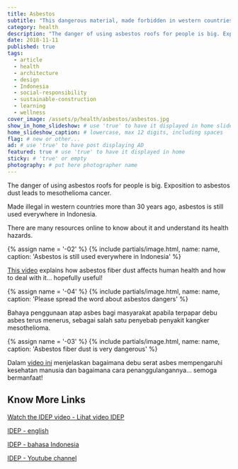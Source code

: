 ```yaml
---
title: Asbestos
subtitle: "This dangerous material, made forbidden in western countries more than 30 years ago, is still used everywhere in Indonesia."
category: health
description: "The danger of using asbestos roofs for people is big. Exposition to asbestos dust leads to mesothelioma cancer."
date: 2018-11-11
published: true
tags:
  - article
  - health
  - architecture
  - design
  - Indonesia
  - social-responsibility
  - sustainable-construction
  - learning
  - wellness
cover_image: /assets/p/health/asbestos/asbestos.jpg
show_in_home_slideshow: # use 'true' to have it displayed in home slideshow
home_slideshow_caption: # lowercase, max 12 digits, including spaces
flag: # new or other...
ad: # use 'true' to have post displaying AD
featured: true # use 'true' to have it displayed in home
sticky: # 'true' or empty
photography: # put here photographer name
---
```


The danger of using asbestos roofs for people is big. Exposition to asbestos dust leads to mesothelioma cancer.

Made illegal in western countries more than 30 years ago, asbestos is still used everywhere in Indonesia.

There are many resources online to know about it and understand its health hazards.

{% assign name = '-02' %}
{% include partials/image.html, name: name, caption: 'Asbestos is still used everywhere in Indonesia' %}



[This video](https://www.youtube.com/watch?v=C4LczoPA1bs) explains how asbestos fiber dust affects human health and how to deal with it... hopefully useful!

{% assign name = '-04' %}
{% include partials/image.html, name: name, caption: 'Please spread the word about asbestos dangers' %}


Bahaya penggunaan atap asbes bagi masyarakat apabila terpapar debu asbes terus menerus, sebagai salah satu penyebab penyakit kangker mesothelioma.

{% assign name = '-03' %}
{% include partials/image.html, name: name, caption: 'Asbestos fiber dust is very dangerous' %}


Dalam [video ini](https://www.youtube.com/watch?v=C4LczoPA1bs) menjelaskan bagaimana debu serat asbes mempengaruhi kesehatan manusia dan bagaimana cara penanggulangannya... semoga bermanfaat!



## Know More Links

[Watch the IDEP video - Lihat video IDEP ](https://www.youtube.com/watch?v=C4LczoPA1bs)

[IDEP - english](http://www.idepfoundation.org/en/)

[IDEP - bahasa Indonesia](http://www.idepfoundation.org/id/)

[IDEP - Youtube channel](https://www.youtube.com/channel/UCT2rrklLyHcZVVW93JDt8kA)
